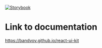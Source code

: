 [![Storybook](https://github.com/bandvov/react-ui-kit/actions/workflows/storybook.yml/badge.svg)](https://github.com/bandvov/react-ui-kit/actions/workflows/storybook.yml)

# Link to documentation
https://bandvov.github.io/react-ui-kit

